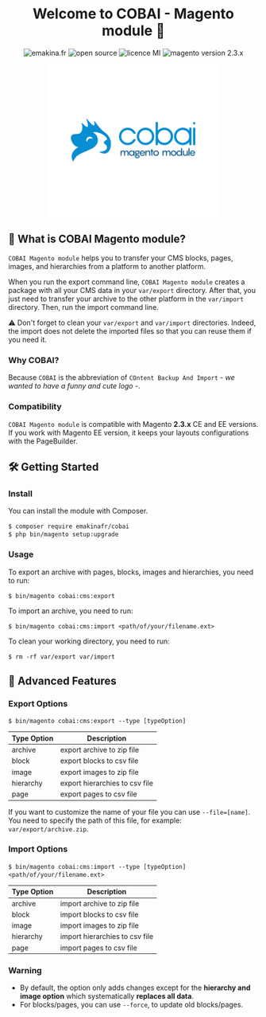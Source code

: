 <h1 align="center">Welcome to COBAI - Magento module 👋</h1>
<p align="center">
    <img src="https://img.shields.io/badge/Made_by-Emakina.FR-black.svg?cacheSeconds=2592000" alt="emakina.fr"/>
    <img src="https://img.shields.io/badge/Open_Source-♥-informational.svg?cacheSeconds=2592000" alt="open source"/>
    <img src="https://img.shields.io/badge/license-MIT-informational.svg?cacheSeconds=2592000" alt="licence MI"/>
    <img src="https://img.shields.io/badge/Magento-2.3.x-important.svg?cacheSeconds=2592000" alt="magento version 2.3.x"/>
</p>

<p align="center">
  <img src=".github/logo.jpg"
    width="350" alt="COBAI Magento module"/>
</p>

## 🐹 What is COBAI Magento module?
`COBAI Magento module` helps you to transfer your CMS blocks, pages, images, and hierarchies from a platform to another platform.

When you run the export command line, `COBAI Magento module` creates a package with all your CMS data in your `var/export` directory. After that, you just need to transfer your archive to the other platform in the `var/import` directory. Then, run the import command line.

:warning: Don't forget to clean your `var/export` and `var/import` directories. Indeed, the import does not delete the imported files so that you can reuse them if you need it.

### Why COBAI? 
Because `COBAI` is the abbreviation of `COntent Backup And Import` *- we wanted to have a funny and cute logo -*.

### Compatibility  
`COBAI Magento module` is compatible with Magento **2.3.x** CE and EE versions. If you work with Magento EE version, it keeps your layouts configurations with the PageBuilder. 

## 🛠 Getting Started
### Install
You can install the module with Composer.
```
$ composer require emakinafr/cobai
$ php bin/magento setup:upgrade
```

### Usage
To export an archive with pages, blocks, images and hierarchies, you need to run:
```
$ bin/magento cobai:cms:export
```

To import an archive, you need to run:
```
$ bin/magento cobai:cms:import <path/of/your/filename.ext>
```

To clean your working directory, you need to run:
```
$ rm -rf var/export var/import
```

## 🚀 Advanced Features
### Export Options
```
$ bin/magento cobai:cms:export --type [typeOption]
```

| Type Option 	        | Description                  	   | 
|-------------------    |------------------------------	   |
| archive       	    | export archive to zip file   	   |
| block          	    | export blocks to csv file        | 
| image         	    | export images to zip file    	   |  
| hierarchy     	    | export hierarchies to csv file   | 
| page          	    | export pages to csv file     	   | 

If you want to customize the name of your file you can use `--file=[name]`. You need to specify the path of this file, for example: `var/export/archive.zip`.

### Import Options
```
$ bin/magento cobai:cms:import --type [typeOption] <path/of/your/filename.ext>
```

| Type Option 	        | Description                  	   | 
|-------------------    |------------------------------	   |
| archive       	    | import archive to zip file   	   |
| block          	    | import blocks to csv file        | 
| image         	    | import images to zip file    	   |  
| hierarchy    	        | import hierarchies to csv file   | 
| page          	    | import pages to csv file     	   | 

### Warning
- By default, the option only adds changes except for the **hierarchy and image option** which systematically **replaces all data**.  
- For blocks/pages, you can use `--force`, to update old blocks/pages.
